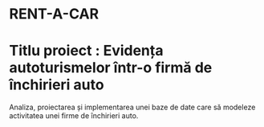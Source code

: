 # RENT-A-CAR
# Titlu proiect : Evidența autoturismelor într-o firmă de închirieri auto
Analiza, proiectarea și implementarea unei baze de date care să modeleze activitatea unei firme de închirieri auto. 
